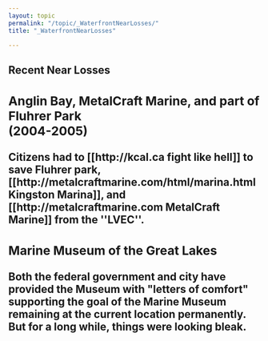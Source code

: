 ```yaml
---
layout: topic
permalink: "/topic/_WaterfrontNearLosses/"
title: "_WaterfrontNearLosses"

---
```


<h2 class="clearboth">Recent Near Losses
<div class="halfbox">
<h3>Anglin Bay, MetalCraft Marine, and part of Fluhrer Park<br>(2004-2005)</h3>
Citizens had to [[http://kcal.ca fight like hell]] to save Fluhrer park, [[http://metalcraftmarine.com/html/marina.html Kingston Marina]], and [[http://metalcraftmarine.com MetalCraft Marine]] from the ''LVEC''.
</div>
<div class="halfbox">
<h3>Marine Museum of the Great Lakes</h3>
Both the federal government and city have provided the Museum with "letters of comfort" supporting the goal of the Marine Museum remaining at the current location permanently.  But for a long while, things were looking bleak.
</div>

